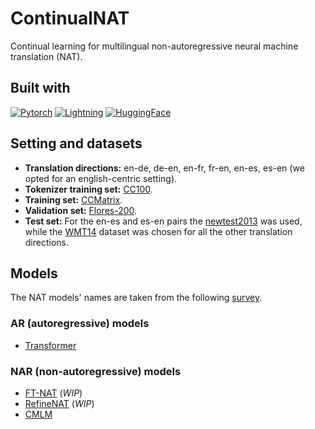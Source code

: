 # ContinualNAT
Continual learning for multilingual non-autoregressive neural machine translation (NAT).

## Built with
[![Pytorch](https://img.shields.io/badge/PyTorch-EE4C2C?style=for-the-badge&logo=pytorch&logoColor=white)](https://github.com/pytorch/pytorch)
[![Lightning](https://img.shields.io/badge/Lightning-792DE4?style=for-the-badge&logo=pytorch-lightning&logoColor=white)](https://github.com/Lightning-AI/lightning)
[![HuggingFace](https://img.shields.io/badge/%F0%9F%A4%97-huggingface-FF9D00?style=for-the-badge&labelColor=FFD21E)](https://github.com/huggingface/transformers)

## Setting and datasets
- **Translation directions:** en-de, de-en, en-fr, fr-en, en-es, es-en (we opted for an english-centric setting). 
- **Tokenizer training set:** [CC100](https://huggingface.co/datasets/cc100).
- **Training set:** [CCMatrix](https://huggingface.co/datasets/yhavinga/ccmatrix).
- **Validation set:** [Flores-200](https://huggingface.co/datasets/facebook/flores).
- **Test set:** For the en-es and es-en pairs the [newtest2013]() was used, while the [WMT14](https://huggingface.co/datasets/wmt14) dataset was chosen for all the other translation directions.

## Models
The NAT models' names are taken from the following [survey](https://arxiv.org/pdf/2204.09269.pdf).
### AR (autoregressive) models
- [Transformer](https://arxiv.org/abs/1706.03762)

### NAR (non-autoregressive) models
- [FT-NAT](https://arxiv.org/abs/1711.02281) (_WIP_)
- [RefineNAT](https://arxiv.org/abs/1802.06901) (_WIP_)
- [CMLM](https://arxiv.org/abs/1904.09324)
